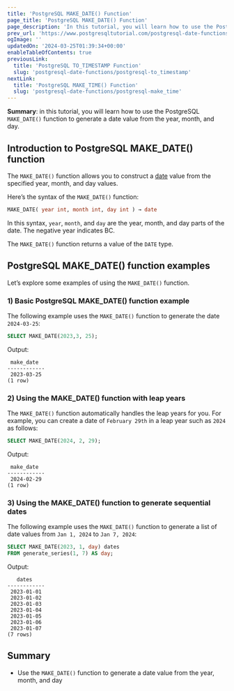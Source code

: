 ```yaml
---
title: 'PostgreSQL MAKE_DATE() Function'
page_title: 'PostgreSQL MAKE_DATE() Function'
page_description: 'In this tutorial, you will learn how to use the PostgreSQL MAKE_DATE() function to generate a date value from the year, month, and day.'
prev_url: 'https://www.postgresqltutorial.com/postgresql-date-functions/postgresql-make_date/'
ogImage: ''
updatedOn: '2024-03-25T01:39:34+00:00'
enableTableOfContents: true
previousLink:
  title: 'PostgreSQL TO_TIMESTAMP Function'
  slug: 'postgresql-date-functions/postgresql-to_timestamp'
nextLink:
  title: 'PostgreSQL MAKE_TIME() Function'
  slug: 'postgresql-date-functions/postgresql-make_time'
---
```


**Summary**: in this tutorial, you will learn how to use the PostgreSQL `MAKE_DATE()` function to generate a date value from the year, month, and day.

## Introduction to PostgreSQL MAKE_DATE() function

The `MAKE_DATE()` function allows you to construct a [date](../postgresql-tutorial/postgresql-date) value from the specified year, month, and day values.

Here’s the syntax of the `MAKE_DATE()` function:

```sql
MAKE_DATE( year int, month int, day int ) → date
```

In this syntax, `year`, `month`, and `day` are the year, month, and day parts of the date. The negative year indicates BC.

The `MAKE_DATE()` function returns a value of the `DATE` type.

## PostgreSQL MAKE_DATE() function examples

Let’s explore some examples of using the `MAKE_DATE()` function.

### 1\) Basic PostgreSQL MAKE_DATE() function example

The following example uses the `MAKE_DATE()` function to generate the date `2024-03-25`:

```sql
SELECT MAKE_DATE(2023,3, 25);
```

Output:

```text
 make_date
------------
 2023-03-25
(1 row)
```

### 2\) Using the MAKE_DATE() function with leap years

The `MAKE_DATE()` function automatically handles the leap years for you. For example, you can create a date of `February 29th` in a leap year such as `2024` as follows:

```sql
SELECT MAKE_DATE(2024, 2, 29);
```

Output:

```text
 make_date
------------
 2024-02-29
(1 row)
```

### 3\) Using the MAKE_DATE() function to generate sequential dates

The following example uses the `MAKE_DATE()` function to generate a list of date values from `Jan 1, 2024` to `Jan 7, 2024`:

```sql
SELECT MAKE_DATE(2023, 1, day) dates
FROM generate_series(1, 7) AS day;
```

Output:

```text
   dates
------------
 2023-01-01
 2023-01-02
 2023-01-03
 2023-01-04
 2023-01-05
 2023-01-06
 2023-01-07
(7 rows)
```

## Summary

- Use the `MAKE_DATE()` function to generate a date value from the year, month, and day
